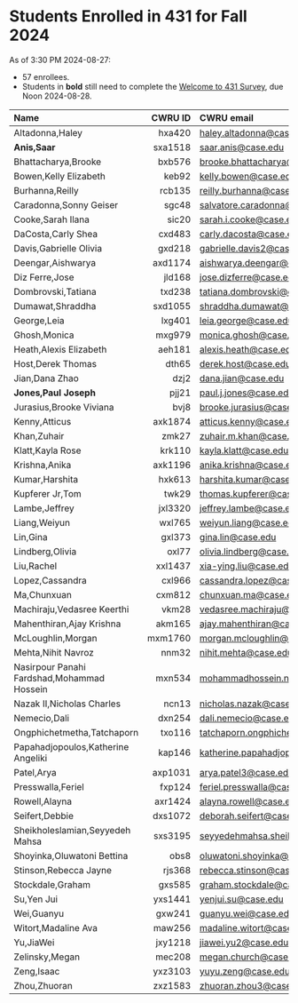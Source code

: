 # Students Enrolled in 431 for Fall 2024

As of 3:30 PM 2024-08-27:

- 57 enrollees.
- Students in **bold** still need to complete the [Welcome to 431 Survey](https://bit.ly/431-2024-welcome), due Noon 2024-08-28.

Name | CWRU ID | CWRU email | Flavor
:------------------ | ------: | :------------------ | :-------
Altadonna,Haley | hxa420 | haley.altadonna@case.edu | PQHS
**Anis,Saar** | sxa1518 | saar.anis@case.edu | CRSP
Bhattacharya,Brooke | bxb576 | brooke.bhattacharya@case.edu | PQHS
Bowen,Kelly Elizabeth | keb92 | kelly.bowen@case.edu | MPHP
Burhanna,Reilly | rcb135 | reilly.burhanna@case.edu | PQHS
Caradonna,Sonny Geiser | sgc48 | salvatore.caradonna@case.edu | PQHS
Cooke,Sarah Ilana | sic20 | sarah.i.cooke@case.edu | PQHS
DaCosta,Carly Shea | cxd483 | carly.dacosta@case.edu | PQHS
Davis,Gabrielle Olivia | gxd218 | gabrielle.davis2@case.edu | PQHS
Deengar,Aishwarya | axd1174 | aishwarya.deengar@case.edu | PQHS
Diz Ferre,Jose | jld168 | jose.dizferre@case.edu | MPHP
Dombrovski,Tatiana | txd238 | tatiana.dombrovski@case.edu | CRSP
Dumawat,Shraddha | sxd1055 | shraddha.dumawat@case.edu | PQHS
George,Leia | lxg401 | leia.george@case.edu | PQHS
Ghosh,Monica | mxg979 | monica.ghosh@case.edu | PQHS
Heath,Alexis Elizabeth | aeh181 | alexis.heath@case.edu | PQHS
Host,Derek Thomas | dth65 | derek.host@case.edu | PQHS
Jian,Dana Zhao | dzj2 | dana.jian@case.edu | PQHS
**Jones,Paul Joseph** | pjj21 | paul.j.jones@case.edu | PQHS
Jurasius,Brooke Viviana | bvj8 | brooke.jurasius@case.edu | PQHS
Kenny,Atticus | axk1874 | atticus.kenny@case.edu | MPHP
Khan,Zuhair | zmk27 | zuhair.m.khan@case.edu | PQHS
Klatt,Kayla Rose | krk110 | kayla.klatt@case.edu | PQHS
Krishna,Anika | axk1196 | anika.krishna@case.edu | PQHS
Kumar,Harshita | hxk613 | harshita.kumar@case.edu | PQHS
Kupferer Jr,Tom | twk29 | thomas.kupferer@case.edu | PQHS
Lambe,Jeffrey | jxl3320 | jeffrey.lambe@case.edu | CRSP
Liang,Weiyun | wxl765 | weiyun.liang@case.edu | PQHS
Lin,Gina | gxl373 | gina.lin@case.edu | PQHS
Lindberg,Olivia | oxl77 | olivia.lindberg@case.edu | PQHS
Liu,Rachel | xxl1437 | xia-ying.liu@case.edu | PQHS
Lopez,Cassandra | cxl966 | cassandra.lopez@case.edu | PQHS
Ma,Chunxuan | cxm812 | chunxuan.ma@case.edu | PQHS
Machiraju,Vedasree Keerthi | vkm28 | vedasree.machiraju@case.edu | PQHS
Mahenthiran,Ajay Krishna | akm165 | ajay.mahenthiran@case.edu | MPHP
McLoughlin,Morgan | mxm1760 | morgan.mcloughlin@case.edu | PQHS
Mehta,Nihit Navroz | nnm32 | nihit.mehta@case.edu | PQHS
Nasirpour Panahi Fardshad,Mohammad Hossein | mxn534 | mohammadhossein.nasirpourpanahifardshad@case.edu | CRSP
Nazak II,Nicholas Charles | ncn13 | nicholas.nazak@case.edu | PQHS
Nemecio,Dali | dxn254 | dali.nemecio@case.edu | PQHS
Ongphichetmetha,Tatchaporn | txo116 | tatchaporn.ongphichetmetha@case.edu | CRSP
Papahadjopoulos,Katherine Angeliki | kap146 | katherine.papahadjopoulos@case.edu | MPHP
Patel,Arya | axp1031 | arya.patel3@case.edu | MPHP
Presswalla,Feriel | fxp124 | feriel.presswalla@case.edu | CRSP
Rowell,Alayna | axr1424 | alayna.rowell@case.edu | PQHS
Seifert,Debbie | dxs1072 | deborah.seifert@case.edu | PQHS
Sheikholeslamian,Seyyedeh Mahsa | sxs3195 | seyyedehmahsa.sheikholeslamian@case.edu | CRSP
Shoyinka,Oluwatoni Bettina | obs8 | oluwatoni.shoyinka@case.edu | PQHS
Stinson,Rebecca Jayne | rjs368 | rebecca.stinson@case.edu | PQHS
Stockdale,Graham | gxs585 | graham.stockdale@case.edu | PQHS
Su,Yen Jui | yxs1441 | yenjui.su@case.edu | PQHS
Wei,Guanyu | gxw241 | guanyu.wei@case.edu | PQHS
Witort,Madaline Ava | maw256 | madaline.witort@case.edu | PQHS
Yu,JiaWei | jxy1218 | jiawei.yu2@case.edu | PQHS
Zelinsky,Megan | mec208 | megan.church@case.edu | CRSP
Zeng,Isaac | yxz3103 | yuyu.zeng@case.edu | PQHS
Zhou,Zhuoran | zxz1583 | zhuoran.zhou3@case.edu | PQHS

